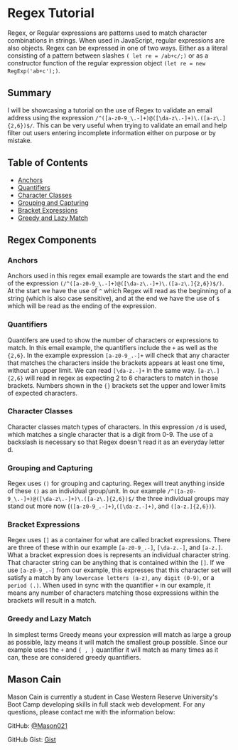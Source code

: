 # Regex Tutorial

Regex, or Regular expressions are patterns used to match character combinations in strings.  When used in JavaScript, regular expressions are also objects.  Regex can be expressed in one of two ways.  Either as a literal consisting of a pattern between slashes `( let re = /ab+c/;)` or as a constructor function of the regular expression object `(let re = new RegExp('ab+c');)`.

## Summary

I will be showcasing a tutorial on the use of Regex to validate an email address using the expression `/^([a-z0-9_\.-]+)@([\da-z\.-]+)\.([a-z\.]{2,6})$/`.  This can be very useful when trying to validate an email and help filter out users entering incomplete information either on purpose or by mistake.

## Table of Contents

- [Anchors](#anchors)
- [Quantifiers](#quantifiers)
- [Character Classes](#character-classes)
- [Grouping and Capturing](#grouping-and-capturing)
- [Bracket Expressions](#bracket-expressions)
- [Greedy and Lazy Match](#greedy-and-lazy-match)

## Regex Components

### Anchors
Anchors used in this regex email example are towards the start and the end of the expression `(/^([a-z0-9_\.-]+)@([\da-z\.-]+)\.([a-z\.]{2,6})$/)`.  At the start we have the use of `^` which Regex will read as the beginning of a string (which is also case sensitive), and at the end we have the use of `$` which will be read as the ending of the expression.

### Quantifiers
Quantifers are used to show the number of characters or expressions to match.  In this email example, the quantifiers include the `+` as well as the `{2,6}`.  In the example expression `[a-z0-9_.-]+` will check that any character that matches the characters inside the brackets appears at least one time, without an upper limit.  We can read `[\da-z.-]+` in the same way.  `[a-z\.]{2,6}` will read in regex as expecting 2 to 6 characters to match in those brackets.  Numbers shown in the `{}` brackets set the upper and lower limits of expected characters. 

### Character Classes
Character classes match types of characters.  In this expression `/d` is used, which matches a single character that is a digit from 0-9.  The use of a backslash is necessary so that Regex doesn't read it as an everyday letter d.

### Grouping and Capturing
Regex uses `()` for grouping and capturing.  Regex will treat anything inside of these `()` as an individual group/unit.  In our example `/^([a-z0-9_\.-]+)@([\da-z\.-]+)\.([a-z\.]{2,6})$/` the three individual groups may stand out more now (`([a-z0-9_.-]+)`,`([\da-z.-]+)`, and `([a-z.]{2,6})`). 

### Bracket Expressions
Regex uses `[]` as a container for what are called bracket expressions.  There are three of these within our example `[a-z0-9_.-]`, `[\da-z.-]`, and `[a-z.]`.  What a bracket expression does is represents an individual character string.  That character string can be anything that is contained within the `[]`.  If we use `[a-z0-9_.-]` from our example, this expresses that this character set will satisfy a match by any `lowercase letters (a-z)`, `any digit (0-9)`, or a `period (.)`.  When used in sync with the quantifier `+` in our example, it means any number of characters matching those expressions within the brackets will result in a match.

### Greedy and Lazy Match
In simplest terms Greedy means your expression will match as large a group as possible, lazy means it will match the smallest group possible.  Since our example uses the `+` and `{ , }` quantifier it will match as many times as it can, these are considered greedy quantifiers.

## Mason Cain
Mason Cain is currently a student in Case Western Reserve University's Boot Camp developing skills in full stack web development.
For any questions, please contact me with the information below:

GitHub: [@Mason021](https://api.github.com/users/Mason021)


GitHub Gist: [Gist](https://gist.github.com/Mason021/f752452116e54c15da840d0e907215ba#anchors)